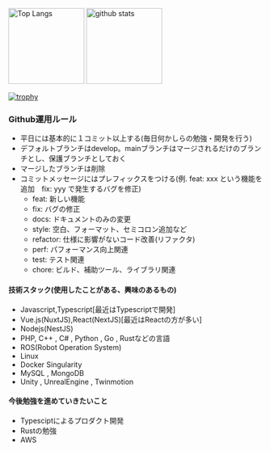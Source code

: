 <p align="left"> 
  <img alt="Top Langs" height="150px" src="https://github-readme-stats.vercel.app/api/top-langs/?username=crane74&layout=compact&show_icons=true&theme=onedark&count_private=true" />
  <img alt="github stats" height="150px" src="https://github-readme-stats.vercel.app/api?username=crane74&theme=onedark&show_icons=ture&count_private=true" />
</p>

[![trophy](https://github-profile-trophy.vercel.app/?username=crane74&theme=onedark&column=7
)](https://github.com/ryo-ma/github-profile-trophy)

### Github運用ルール
- 平日には基本的に１コミット以上する(毎日何かしらの勉強・開発を行う)
- デフォルトブランチはdevelop。mainブランチはマージされるだけのブランチとし、保護ブランチとしておく
- マージしたブランチは削除
- コミットメッセージにはプレフィックスをつける(例. feat: xxx という機能を追加　fix: yyy で発生するバグを修正)
  - feat: 新しい機能
  - fix: バグの修正
  - docs: ドキュメントのみの変更
  - style: 空白、フォーマット、セミコロン追加など
  - refactor: 仕様に影響がないコード改善(リファクタ)
  - perf: パフォーマンス向上関連
  - test: テスト関連
  - chore: ビルド、補助ツール、ライブラリ関連

#### 技術スタック(使用したことがある、興味のあるもの)
- Javascript,Typescript[最近はTypescriptで開発]
- Vue.js(NuxtJS),React(NextJS)[最近はReactの方が多い]
- Nodejs(NestJS)
- PHP, C++ , C# , Python , Go , Rustなどの言語
- ROS(Robot Operation System)
- Linux
- Docker Singularity
- MySQL , MongoDB
- Unity , UnrealEngine , Twinmotion

#### 今後勉強を進めていきたいこと
- Typesciptによるプロダクト開発
- Rustの勉強
- AWS

<!--
**crane74/crane74** is a ✨ _special_ ✨ repository because its `README.md` (this file) appears on your GitHub profile.

Here are some ideas to get you started:

- 🔭 I’m currently working on ...
- 🌱 I’m currently learning ...
- 👯 I’m looking to collaborate on ...
- 🤔 I’m looking for help with ...
- 💬 Ask me about ...
- 📫 How to reach me: ...
- 😄 Pronouns: ...
- ⚡ Fun fact: ...
-->
